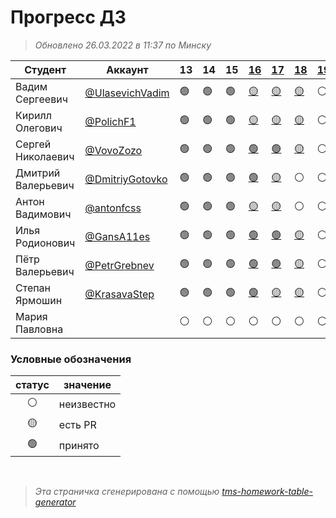 # Прогресс ДЗ

> *Обновлено 26.03.2022 в 11:37 по Минску*

| Студент            | Аккаунт                                              | 13 | 14 | 15 | [16](https://github.com/vshat-tms/lesson16-homework)         | [17](https://github.com/vshat-tms/lesson17-homework)        | [18](https://github.com/vshat-tms/lesson18-homework)        | [19](https://github.com/vshat-tms/lesson19-homework) | [20](https://github.com/vshat-tms/lesson20-homework) |
| ------------------ | ---------------------------------------------------- | -- | -- | -- | ------------------------------------------------------------ | ----------------------------------------------------------- | ----------------------------------------------------------- | ---------------------------------------------------- | ---------------------------------------------------- |
| Вадим Сергеевич    | [@UlasevichVadim](https://github.com/UlasevichVadim) | 🟢 | 🟢 | 🟢 | [🟡](https://github.com/vshat-tms/lesson16-homework/pull/10) | [🟡](https://github.com/vshat-tms/lesson17-homework/pull/1) | [🟡](https://github.com/vshat-tms/lesson18-homework/pull/1) | ⚪                                                    | ⚪                                                    |
| Кирилл Олегович    | [@PolichF1](https://github.com/PolichF1)             | 🟢 | 🟢 | 🟢 | [🟡](https://github.com/vshat-tms/lesson16-homework/pull/4)  | [🟡](https://github.com/vshat-tms/lesson17-homework/pull/4) | [🟡](https://github.com/vshat-tms/lesson18-homework/pull/4) | ⚪                                                    | ⚪                                                    |
| Сергей Николаевич  | [@VovoZozo](https://github.com/VovoZozo)             | 🟢 | 🟢 | 🟢 | [🟢](https://github.com/vshat-tms/lesson16-homework/pull/2)  | [🟢](https://github.com/vshat-tms/lesson17-homework/pull/8) | [🟡](https://github.com/vshat-tms/lesson18-homework/pull/2) | ⚪                                                    | ⚪                                                    |
| Дмитрий Валерьевич | [@DmitriyGotovko](https://github.com/DmitriyGotovko) | 🟢 | 🟢 | 🟢 | [🟢](https://github.com/vshat-tms/lesson16-homework/pull/8)  | [🟡](https://github.com/vshat-tms/lesson17-homework/pull/2) | ⚪                                                           | ⚪                                                    | ⚪                                                    |
| Антон Вадимович    | [@antonfcss](https://github.com/antonfcss)           | 🟢 | 🟢 | 🟢 | [🟡](https://github.com/vshat-tms/lesson16-homework/pull/5)  | [🟡](https://github.com/vshat-tms/lesson17-homework/pull/7) | ⚪                                                           | ⚪                                                    | ⚪                                                    |
| Илья Родионович    | [@GansA11es](https://github.com/GansA11es)           | 🟢 | 🟢 | 🟢 | [🟢](https://github.com/vshat-tms/lesson16-homework/pull/7)  | [🟢](https://github.com/vshat-tms/lesson17-homework/pull/6) | [🟡](https://github.com/vshat-tms/lesson18-homework/pull/5) | ⚪                                                    | ⚪                                                    |
| Пётр Валерьевич    | [@PetrGrebnev](https://github.com/PetrGrebnev)       | 🟢 | 🟢 | 🟢 | [🟢](https://github.com/vshat-tms/lesson16-homework/pull/6)  | [🟢](https://github.com/vshat-tms/lesson17-homework/pull/5) | [🟡](https://github.com/vshat-tms/lesson18-homework/pull/6) | ⚪                                                    | ⚪                                                    |
| Степан Ярмошин     | [@KrasavaStep](https://github.com/KrasavaStep)       | 🟢 | 🟢 | 🟢 | [🟢](https://github.com/vshat-tms/lesson16-homework/pull/3)  | [🟡](https://github.com/vshat-tms/lesson17-homework/pull/3) | [🟡](https://github.com/vshat-tms/lesson18-homework/pull/3) | ⚪                                                    | ⚪                                                    |
| Мария Павловна     |                                                      | ⚪  | ⚪  | ⚪  | ⚪                                                            | ⚪                                                           | ⚪                                                           | ⚪                                                    | ⚪                                                    |
    
### Условные обозначения

| статус          | значение        |
| :-------------: | --------------- |
| :white_circle:  | неизвестно      |
| :yellow_circle: | есть PR         |
| :green_circle:  | принято         |

<br>

> *Эта страничка сгенерирована с помощью [tms-homework-table-generator](https://github.com/vshat-tms/tms-homework-table-generator)*
